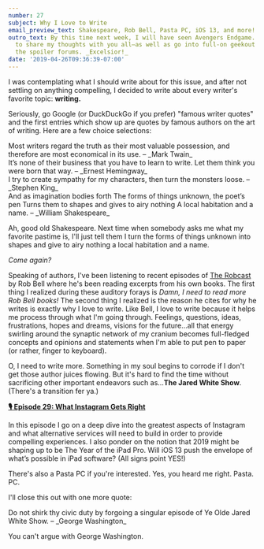 ```yaml
---
number: 27
subject: Why I Love to Write
email_preview_text: Shakespeare, Rob Bell, Pasta PC, iOS 13, and more!
outro_text: By this time next week, I will have seen Avengers Endgame. I can't wait
  to share my thoughts with you all—as well as go into full-on geekout mode in all
  the spoiler forums. _Excelsior!_
date: '2019-04-26T09:36:39-07:00'
---
```


I was contemplating what I should write about for this issue, and after not settling on anything compelling, I decided to write about every writer's favorite topic: **writing.**

Seriously, go Google (or DuckDuckGo if you prefer) "famous writer quotes" and the first entries which show up are quotes by famous authors on the art of writing. Here are a few choice selections:

<div class="quote" markdown="1">
Most writers regard the truth as their most valuable possession, and therefore are most economical in its use.  
– _Mark Twain_
</div>

<div class="quote" markdown="1">
It’s none of their business that you have to learn to write. Let them think you were born that way.  
– _Ernest Hemingway_
</div>

<div class="quote" markdown="1">
I try to create sympathy for my characters, then turn the monsters loose.  
– _Stephen King_
</div>

<div class="quote" markdown="1">
And as imagination bodies forth  
The forms of things unknown, the poet’s pen  
Turns them to shapes and gives to airy nothing  
A local habitation and a name.  
– _William Shakespeare_
</div>

Ah, good old Shakespeare. Next time when somebody asks me what my favorite pastime is, I'll just tell them I turn the forms of things unknown into shapes and give to airy nothing a local habitation and a name.

_Come again?_

Speaking of authors, I've been listening to recent episodes of [The Robcast]( https://robbell.com/portfolio/robcast/) by Rob Bell where he's been reading excerpts from his own books. The first thing I realized during these auditory forays is _Damn, I need to read more Rob Bell books!_ The second thing I realized is the reason he cites for why he writes is exactly why I love to write. Like Bell, I love to write because it helps me process through what I'm going through. Feelings, questions, ideas, frustrations, hopes and dreams, visions for the future…all that energy swirling around the synaptic network of my cranium becomes full-fledged concepts and opinions and statements when I'm able to put pen to paper (or rather, finger to keyboard).

O, I need to write more. Something in my soul begins to corrode if I don't get those author juices flowing. But it's hard to find the time without sacrificing other important endeavors such as…**The Jared White Show**. (There's a transition fer ya.)

**[🎙 Episode 29: What Instagram Gets Right](https://jaredwhite.com/podcast/29/)**

In this episode I go on a deep dive into the greatest aspects of Instagram and what alternative services will need to build in order to provide compelling experiences. I also ponder on the notion that 2019 might be shaping up to be The Year of the iPad Pro. Will iOS 13 push the envelope of what’s possible in iPad software? (All signs point YES!)

There's also a Pasta PC if you're interested. Yes, you heard me right. Pasta. PC.

I'll close this out with one more quote:

<div class="quote" markdown="1">
Do not shirk thy civic duty by forgoing a singular episode of Ye Olde Jared White Show.  
– _George Washington_
</div>

You can't argue with George Washington.